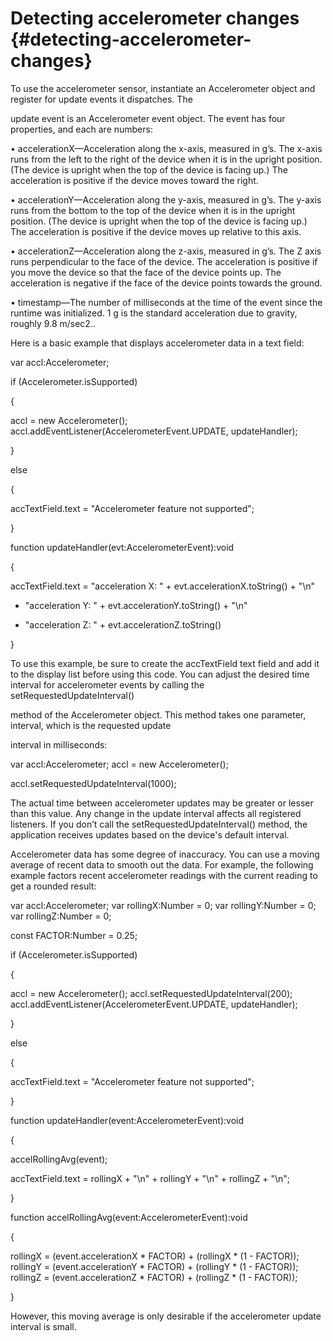 # Detecting accelerometer changes {#detecting-accelerometer-changes}

To use the accelerometer sensor, instantiate an Accelerometer object and register for update events it dispatches. The

update event is an Accelerometer event object. The event has four properties, and each are numbers:

• accelerationX—Acceleration along the x-axis, measured in g’s. The x-axis runs from the left to the right of the device when it is in the upright position. (The device is upright when the top of the device is facing up.) The acceleration is positive if the device moves toward the right.

• accelerationY—Acceleration along the y-axis, measured in g’s. The y-axis runs from the bottom to the top of the device when it is in the upright position. (The device is upright when the top of the device is facing up.) The acceleration is positive if the device moves up relative to this axis.

• accelerationZ—Acceleration along the z-axis, measured in g’s. The Z axis runs perpendicular to the face of the device. The acceleration is positive if you move the device so that the face of the device points up. The acceleration is negative if the face of the device points towards the ground.

• timestamp—The number of milliseconds at the time of the event since the runtime was initialized. 1 g is the standard acceleration due to gravity, roughly 9.8 m/sec2..

Here is a basic example that displays accelerometer data in a text field:

var accl:Accelerometer;

if (Accelerometer.isSupported)

{

accl = new Accelerometer(); accl.addEventListener(AccelerometerEvent.UPDATE, updateHandler);

}

else

{

accTextField.text = &quot;Accelerometer feature not supported&quot;;

}

function updateHandler(evt:AccelerometerEvent):void

{

accTextField.text = &quot;acceleration X: &quot; + evt.accelerationX.toString() + &quot;\n&quot;

+ &quot;acceleration Y: &quot; + evt.accelerationY.toString() + &quot;\n&quot;

+ &quot;acceleration Z: &quot; + evt.accelerationZ.toString()

}

To use this example, be sure to create the accTextField text field and add it to the display list before using this code. You can adjust the desired time interval for accelerometer events by calling the setRequestedUpdateInterval()

method of the Accelerometer object. This method takes one parameter, interval, which is the requested update

interval in milliseconds:

var accl:Accelerometer; accl = new Accelerometer();

accl.setRequestedUpdateInterval(1000);

The actual time between accelerometer updates may be greater or lesser than this value. Any change in the update interval affects all registered listeners. If you don’t call the setRequestedUpdateInterval() method, the application receives updates based on the device&#039;s default interval.

Accelerometer data has some degree of inaccuracy. You can use a moving average of recent data to smooth out the data. For example, the following example factors recent accelerometer readings with the current reading to get a rounded result:

var accl:Accelerometer; var rollingX:Number = 0; var rollingY:Number = 0; var rollingZ:Number = 0;

const FACTOR:Number = 0.25;

if (Accelerometer.isSupported)

{

accl = new Accelerometer(); accl.setRequestedUpdateInterval(200); accl.addEventListener(AccelerometerEvent.UPDATE, updateHandler);

}

else

{

accTextField.text = &quot;Accelerometer feature not supported&quot;;

}

function updateHandler(event:AccelerometerEvent):void

{

accelRollingAvg(event);

accTextField.text = rollingX + &quot;\n&quot; + rollingY + &quot;\n&quot; + rollingZ + &quot;\n&quot;;

}

function accelRollingAvg(event:AccelerometerEvent):void

{

rollingX = (event.accelerationX * FACTOR) + (rollingX * (1 - FACTOR)); rollingY = (event.accelerationY * FACTOR) + (rollingY * (1 - FACTOR)); rollingZ = (event.accelerationZ * FACTOR) + (rollingZ * (1 - FACTOR));

}

However, this moving average is only desirable if the accelerometer update interval is small.